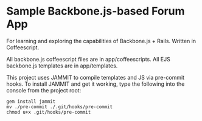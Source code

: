 Sample Backbone.js-based Forum App
==================================

For learning and exploring the capabilities of Backbone.js + Rails. Written in Coffeescript.

All backbone.js coffeescript files are in app/coffeescripts.
All EJS backbone.js templates are in app/templates.

This project uses JAMMIT to compile templates and JS via pre-commit hooks. To install JAMMIT and get it working, type the following into the console from the project root:

	gem install jammit
	mv ./pre-commit ./.git/hooks/pre-commit
	chmod u+x .git/hooks/pre-commit
